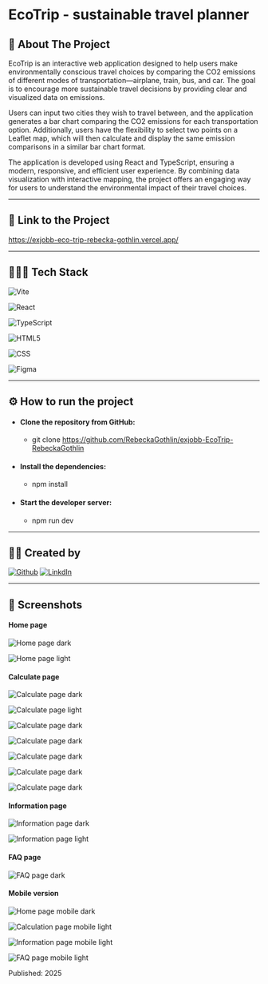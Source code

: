 # EcoTrip - sustainable travel planner

## 📄 About The Project

EcoTrip is an interactive web application designed to help users make environmentally conscious travel choices by comparing the CO2 emissions of different modes of transportation—airplane, train, bus, and car. The goal is to encourage more sustainable travel decisions by providing clear and visualized data on emissions.

Users can input two cities they wish to travel between, and the application generates a bar chart comparing the CO2 emissions for each transportation option. Additionally, users have the flexibility to select two points on a Leaflet map, which will then calculate and display the same emission comparisons in a similar bar chart format.

The application is developed using React and TypeScript, ensuring a modern, responsive, and efficient user experience. By combining data visualization with interactive mapping, the project offers an engaging way for users to understand the environmental impact of their travel choices.

---

## 🔗 Link to the Project

https://exjobb-eco-trip-rebecka-gothlin.vercel.app/

---

## 👨🏻‍💻 Tech Stack

![Vite](https://img.shields.io/badge/Vite-B73BFE?style=for-the-badge&logo=vite&logoColor=FFD62E)

![React](https://img.shields.io/badge/react-%2320232a.svg?style=for-the-badge&logo=react&logoColor=%2361DAFB)

![TypeScript](https://img.shields.io/badge/typescript-%23007ACC.svg?style=for-the-badge&logo=typescript&logoColor=white)

![HTML5](https://img.shields.io/badge/HTML5-E34F26?style=for-the-badge&logo=html5&logoColor=white)

![CSS](https://img.shields.io/badge/CSS3-1572B6?style=for-the-badge&logo=css3&logoColor=white)

![Figma](https://img.shields.io/badge/Figma-F24E1E?style=for-the-badge&logo=figma&logoColor=white)

---

## ⚙️ How to run the project

- #### **Clone the repository from GitHub:**

  - git clone https://github.com/RebeckaGothlin/exjobb-EcoTrip-RebeckaGothlin

- #### **Install the dependencies:**

  - npm install

- #### **Start the developer server:**
  - npm run dev

---

## 👩‍💻 Created by

[![Github](https://img.shields.io/badge/Rebecka%20Göthlin-100000?style=for-the-badge&logo=github&logoColor=white)](https://github.com/RebeckaGothlin) [![LinkdIn](https://img.shields.io/badge/Rebecka%20Göthlin-0077B5?style=for-the-badge&logo=linkedin&logoColor=white)](https://www.linkedin.com/in/rebecka-g%C3%B6thlin-963037280/)

---

## 📸 Screenshots

#### Home page

![Home page dark](ecotrip/src/assets/screenshots/ecotrip-home-desktop-dark.png "Home page dark")

![Home page light](ecotrip/src/assets/screenshots/ecotrip-home-desktop-light.png "Home page light")

#### Calculate page

![Calculate page dark](ecotrip/src/assets/screenshots/calculate-desktop-dark.png "Calculate page dark")

![Calculate page light](ecotrip/src/assets/screenshots/calculate-desktop-light.png "Calculate page light")

![Calculate page dark](ecotrip/src/assets/screenshots/calculate-desktop-dark-input.png "Calculate page dark")

![Calculate page dark](ecotrip/src/assets/screenshots/calculate-desktop-dark-map.png "Calculate page dark")

![Calculate page dark](ecotrip/src/assets/screenshots/calculate-desktop-dark-result.png "Calculate page dark")

![Calculate page dark](ecotrip/src/assets/screenshots/calculate-desktop-dark-input.png "Calculate page dark")

![Calculate page dark](ecotrip/src/assets/screenshots/saved-searches-desktop.png "Calculate page dark")

#### Information page

![Information page dark](ecotrip/src/assets/screenshots/information-desktop-dark.png "Information page dark")

![Information page light](ecotrip/src/assets/screenshots/information-desktop-light.png "Information page light")

#### FAQ page

![FAQ page dark](ecotrip/src/assets/screenshots/faq-desktop.png "FAQ page dark")

#### Mobile version

![Home page mobile dark](ecotrip/src/assets/screenshots/ecotrip-home-mobile-dark.png "Home page mobile dark")

![Calculation page mobile light](ecotrip/src/assets/screenshots/calculate-mobile-dark.png "Calculation page mobile dark")

![Information page mobile light](ecotrip/src/assets/screenshots/information-mobile-dark.png "Information page mobile dark")

![FAQ page mobile light](ecotrip/src/assets/screenshots/faq-mobile-dark.png "FAQ page mobile dark")

Published: 2025

